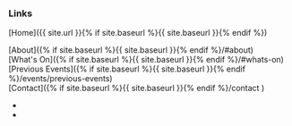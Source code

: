 ### Links

[Home]({{ site.url }}{% if site.baseurl %}{{ site.baseurl }}{% endif %})<br/>
<!-- [Upcoming Events]({% link live.md %})<br/> -->
<!-- [Previous Events]({% link previous-events.md %})<br/> -->
<!-- [Gallery]({% link gallery.md %})<br/> -->
[About]({% if site.baseurl %}{{ site.baseurl }}{% endif %}/#about)<br/>
[What's On]({% if site.baseurl %}{{ site.baseurl }}{% endif %}/#whats-on)<br/>
[Previous Events]({% if site.baseurl %}{{ site.baseurl }}{% endif %}/events/previous-events)<br/>
[Contact]({% if site.baseurl %}{{ site.baseurl }}{% endif %}/contact )<br/>
<!--[Rumble Up the Ryshworth on Facebook<i class="fa fa-external-link" aria-hidden="true"></i>](https://facebook.com/bingleymusictown){:target="_blank" rel="noopener noreferrer"}-->

<div class="icons">
    <ul class="list-inline">
        <li class="list-inline-item"><a href="https://www.facebook.com/rumbleuptheryshworth" title="Find us on Facebook"><i class="fa-brands fa-facebook"></i></a></li>
        <li class="list-inline-item"><a href="https://www.instagram.com/rumbleuptheryshworth/" title="Find us on Instagram"><i class="fa-brands fa-instagram"></i></a></li>
    </ul>
</div>
 